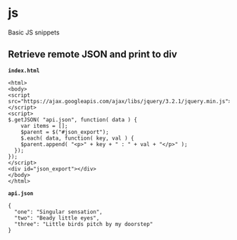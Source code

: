 # js
Basic JS snippets

## Retrieve remote JSON and print to div

**`index.html`**

```
<html>
<body>
<script src="https://ajax.googleapis.com/ajax/libs/jquery/3.2.1/jquery.min.js"></script>
<script>
$.getJSON( "api.json", function( data ) {
    var items = [];
    $parent = $("#json_export");
    $.each( data, function( key, val ) {
    $parent.append( "<p>" + key + " : " + val + "</p>" );
  });
});
</script>
<div id="json_export"></div>
</body>
</html>
```

**`api.json`**

```
{
  "one": "Singular sensation",
  "two": "Beady little eyes",
  "three": "Little birds pitch by my doorstep"
}
```

